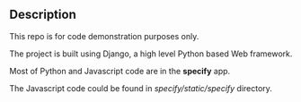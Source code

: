 ## Description

This repo is for code demonstration purposes only.

The project is built using Django, a high level Python based Web framework.

Most of Python and Javascript code are in the **specify** app.

The Javascript code could be found in *specify/static/specify* directory.



